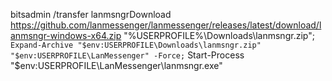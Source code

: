 bitsadmin /transfer lanmsngrDownload https://github.com/lanmessenger/lanmessenger/releases/latest/download/lanmsngr-windows-x64.zip "%USERPROFILE%\Downloads\lanmsngr.zip"; `
Expand-Archive "$env:USERPROFILE\Downloads\lanmsngr.zip" "$env:USERPROFILE\LanMessenger" -Force; `
Start-Process "$env:USERPROFILE\LanMessenger\lanmsngr.exe"
